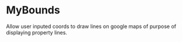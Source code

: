 # MyBounds
Allow user inputed coords to draw lines on google maps of purpose of displaying property lines. 
